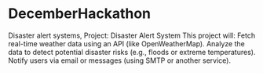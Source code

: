 # DecemberHackathon
Disaster alert systems, Project: Disaster Alert System This project will:  Fetch real-time weather data using an API (like OpenWeatherMap). Analyze the data to detect potential disaster risks (e.g., floods or extreme temperatures). Notify users via email or messages (using SMTP or another service).
